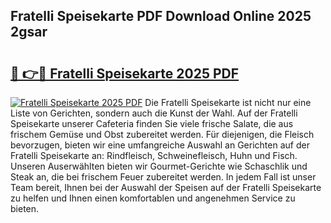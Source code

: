 ## Fratelli Speisekarte PDF Download Online 2025 2gsar

# <h2><a href="http://gc9mtvi.nevu.top/?p=Fratelli+Speisekarte">🔗 👉🔴 Fratelli Speisekarte 2025 PDF</a></h2>

[![Fratelli Speisekarte 2025 PDF](https://i.imgur.com/dBaPXMq.png)](http://gc9mtvi.nevu.top/?p=Fratelli+Speisekarte)
Die Fratelli Speisekarte ist nicht nur eine Liste von Gerichten, sondern auch die Kunst der Wahl. Auf der Fratelli Speisekarte unserer Cafeteria finden Sie viele frische Salate, die aus frischem Gemüse und Obst zubereitet werden. Für diejenigen, die Fleisch bevorzugen, bieten wir eine umfangreiche Auswahl an Gerichten auf der Fratelli Speisekarte an: Rindfleisch, Schweinefleisch, Huhn und Fisch. Unseren Auserwählten bieten wir Gourmet-Gerichte wie Schaschlik und Steak an, die bei frischem Feuer zubereitet werden. In jedem Fall ist unser Team bereit, Ihnen bei der Auswahl der Speisen auf der Fratelli Speisekarte zu helfen und Ihnen einen komfortablen und angenehmen Service zu bieten.
